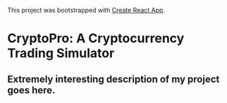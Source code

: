 This project was bootstrapped with [Create React App](https://github.com/facebook/create-react-app).

# CryptoPro: A Cryptocurrency Trading Simulator

## Extremely interesting description of my project goes here. 